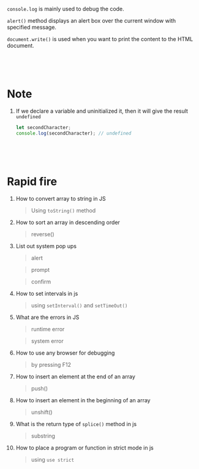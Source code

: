 `console.log` is mainly used to debug the code.

`alert()` method displays an alert box over the current window with specified message.

`document.write()` is used when you want to print the content to the HTML document.

&nbsp;

&nbsp;

# Note

1. If we declare a variable and uninitialized it, then it will give the result `undefined`

   ```js
   let secondCharacter;
   console.log(secondCharacter); // undefined
   ```

&nbsp;

&nbsp;

# Rapid fire

1. How to convert array to string in JS

   > Using `toString()` method

2. How to sort an array in descending order

   > reverse()

3. List out system pop ups

   > alert

   > prompt

   > confirm

4. How to set intervals in js

   > using `setInterval()` and `setTimeOut()`

5. What are the errors in JS

   > runtime error

   > system error

6. How to use any browser for debugging

   > by pressing F12

7. How to insert an element at the end of an array

   > push()

8. How to insert an element in the beginning of an array

   > unshift()

9. What is the return type of `splice()` method in js

   > substring

10. How to place a program or function in strict mode in js

    > using `use strict`
